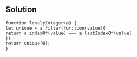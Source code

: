 ## Solution
    
    function lonelyInteger(a) {
    let unique = a.filter(function(value){
    return a.indexOf(value) === a.lastIndexOf(value)
    })
    return unique[0];
    }
